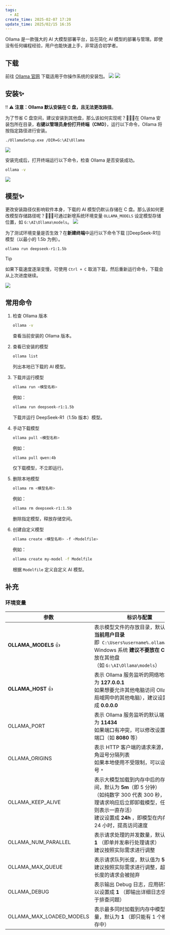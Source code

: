 ```yaml
---
tags:
  - AI
create_time: 2025-02-07 17:20
update_time: 2025/02/15 16:35
---
```


Ollama 是一款强大的 AI 大模型部署平台，旨在简化 AI 模型的部署与管理。即使没有任何编程经验，用户也能快速上手，非常适合初学者。

## 下载

前往 [Ollama 官网](https://ollama.com/) 下载适用于你操作系统的安装包。
![](https://img.xiaorang.fun/202502061908780.png)
![](https://img.xiaorang.fun/202502061910636.png)

## 安装✨

‼️ ⚠️ **注意：Ollama 默认安装在 C 盘，且无法更改路径**。

为了节省 C 盘空间，建议安装到其他盘，那么该如何实现呢？🌠🌠🌠在 Ollama 安装包所在目录，**右键以管理员身份打开终端（CMD）**，运行以下命令，Ollama 将按指定路径进行安装。

```bash
./OllamaSetup.exe /DIR=G:\AI\Ollama
```

![](https://img.xiaorang.fun/202502091304351.png)

安装完成后，打开终端运行以下命令，检查 Ollama 是否安装成功。

```bash
ollama -v
```

![](https://img.xiaorang.fun/202502061915898.png)

## 模型✨

更改安装路径仅影响软件本身，下载的 AI 模型仍默认存储在 C 盘。那么该如何更改模型存储路径呢？🚀🚀🚀可通过新增系统环境变量 `OLLAMA_MODELS` 设定模型存储位置，如 `G:\AI\Ollama\models`。
![](https://img.xiaorang.fun/202502091726354.png)

为了测试环境变量是否生效？在**新建终端**中运行以下命令下载 [[DeepSeek-R1]] 模型（以最小的 1.5b 为例）。

```bash
ollama run deepseek-r1:1.5b
```

> [!tip]
> 如果下载速度逐渐变慢，可使用 `Ctrl + C` 取消下载，然后重新运行命令，下载会从上次进度继续。

![](https://img.xiaorang.fun/202502091754444.png)

## 常用命令

1. 检查 Ollama 版本

	```bash
	ollama -v
	```

	查看当前安装的 Ollama 版本。

2. 查看已安装的模型

	```bash
	ollama list
	```

	列出本地已下载的 AI 模型。

3. 下载并运行模型

	```bash
	ollama run <模型名称>
	```

	例如：

	```bash
	ollama run deepseek-r1:1.5b
	```

	下载并运行 DeepSeek-R1（1.5b 版本）模型。

4. 手动下载模型

	```bash
	ollama pull <模型名称>
	```

	例如：

	```bash
	ollama pull qwen:4b  
	```

	仅下载模型，不立即运行。

5. 删除本地模型

	```bash
	ollama rm <模型名称>
	```

	例如：

	```bash
	ollama rm deepseek-r1:1.5b
	```

	删除指定模型，释放存储空间。

6. 创建自定义模型

	```bash
	ollama create <模型名称> -f <Modelfile>
	```

	例如：

	```bash
	ollama create my-model -f Modelfile
	```

	根据 `Modelfile` 定义自定义 AI 模型。

## 补充

### 环境变量

| 参数                       | 标识与配置                                                                                                                                  |
| ------------------------ | -------------------------------------------------------------------------------------------------------------------------------------- |
| **OLLAMA_MODELS** 👍     | 表示模型文件的存放目录，默认目录为**当前用户目录**即  `C:\Users%username%.ollama\models`  <br>Windows 系统 **建议不要放在 C 盘**，可放在其他盘（如 `G:\AI\Ollama\models`）        |
| **OLLAMA_HOST** 👍       | 表示 Ollama 服务监听的网络地址，默认为 **127.0.0.1**   <br>如果想要允许其他电脑访问 Ollama（如局域网中的其他电脑），建议设置成 **0.0.0.0**                                          |
| OLLAMA_PORT              | 表示 Ollama 服务监听的默认端口，默认为 **11434**   <br>如果端口有冲突，可以修改设置成其他端口（如 **8080** 等）                                                              |
| OLLAMA_ORIGINS           | 表示 HTTP 客户端的请求来源，使用半角逗号分隔列表  <br>如果本地使用不受限制，可以设置成星号 `*`                                                                                |
| OLLAMA_KEEP_ALIVE        | 表示大模型加载到内存中后的存活时间，默认为 **5m**（即 5 分钟）  <br>（如纯数字 300 代表 300 秒，0 代表处理请求响应后立即卸载模型，任何负数则表示一直存活）  <br>建议设置成 **24h** ，即模型在内存中保持 24 小时，提高访问速度 |
| OLLAMA_NUM_PARALLEL      | 表示请求处理的并发数量，默认为 **1** （即单并发串行处理请求）  <br>建议按照实际需求进行调整                                                                                   |
| OLLAMA_MAX_QUEUE         | 表示请求队列长度，默认值为 **512**  <br>建议按照实际需求进行调整，超过队列长度的请求会被抛弃                                                                                  |
| OLLAMA_DEBUG             | 表示输出 Debug 日志，应用研发阶段可以设置成 **1** （即输出详细日志信息，便于排查问题）                                                                                     |
| OLLAMA_MAX_LOADED_MODELS | 表示最多同时加载到内存中模型的数量，默认为 **1** （即只能有 1 个模型在内存中）                                                                                           |
